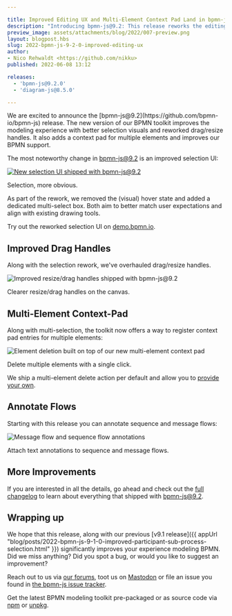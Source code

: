 ```yaml
---

title: Improved Editing UX and Multi-Element Context Pad Land in bpmn-js
description: "Introducing bpmn-js@9.2: This release reworks the editing experience, improving selection and drag/resize handles. It also adds a multi-element context pad and improves BPMN support."
preview_image: assets/attachments/blog/2022/007-preview.png
layout: blogpost.hbs
slug: 2022-bpmn-js-9-2-0-improved-editing-ux
author:
- Nico Rehwaldt <https://github.com/nikku>
published: 2022-06-08 13:12

releases:
  - 'bpmn-js@9.2.0'
  - 'diagram-js@8.5.0'

---
```


<p class="introduction">
  We are excited to announce the [bpmn-js@9.2](https://github.com/bpmn-io/bpmn-js) release. The new version of our BPMN toolkit improves the modeling experience with better selection visuals and reworked drag/resize handles. It also adds a context pad for multiple elements and improves our BPMN support.
</p>

<!-- continue -->

The most noteworthy change in [bpmn-js@9.2](https://github.com/bpmn-io/bpmn-js/blob/develop/CHANGELOG.md#920) is an improved selection UI:

<div class="figure full-size">
  <a href="https://demo.bpmn.io/s/start">
    <img src="{{ assets }}/attachments/blog/2022/007-selection.gif" alt="New selection UI shipped with bpmn-js@9.2">
  </a>

  <p class="caption">
    Selection, more obvious.
  </p>
</div>

As part of the rework, we removed the (visual) hover state and added a dedicated multi-select
box. Both aim to better match user expectations and align with existing drawing tools.

Try out the reworked selection UI on [demo.bpmn.io](https://demo.bpmn.io/s/start).


## Improved Drag Handles

Along with the selection rework, we've overhauled drag/resize handles.

<div class="figure">
  <img src="{{ assets }}/attachments/blog/2022/007-drag-handles.gif" alt="Improved resize/drag handles shipped with bpmn-js@9.2">

  <p class="caption">
    Clearer resize/drag handles on the canvas.
  </p>
</div>


## Multi-Element Context-Pad

Along with multi-selection, the toolkit now offers a way to register context pad entries for multiple elements:

<div class="figure">
  <img src="{{ assets }}/attachments/blog/2022/007-deletion.gif" alt="Element deletion built on top of our new multi-element context pad">

  <p class="caption">
    Delete multiple elements with a single click.
  </p>
</div>

We ship a multi-element delete action per default and allow you to [provide your own](https://github.com/bpmn-io/bpmn-js/pull/1525).


## Annotate Flows

Starting with this release you can annotate sequence and message flows:

<div class="figure">
  <img src="{{ assets }}/attachments/blog/2022/007-annotations.png" alt="Message flow and sequence flow annotations">

  <p class="caption">
    Attach text annotations to sequence and message flows.
  </p>
</div>


## More Improvements

If you are interested in all the details, go ahead and check out the [full changelog](https://github.com/bpmn-io/bpmn-js/blob/develop/CHANGELOG.md#920) to learn about everything that shipped with bpmn-js@9.2.


## Wrapping up

We hope that this release, along with our previous [v9.1 release]({{ appUrl "blog/posts/2022-bpmn-js-9-1-0-improved-participant-sub-process-selection.html" }}) significantly improves your experience modeling BPMN. Did we miss anything? Did you spot a bug, or would you like to suggest an improvement?

Reach out to us via [our forums](https://forum.bpmn.io/), toot us on [Mastodon](https://fosstodon.org/@bpmn_io) or file an issue you found in [the bpmn-js issue tracker](https://github.com/bpmn-io/bpmn-js/issues).

Get the latest BPMN modeling toolkit pre-packaged or as source code via [npm](https://www.npmjs.com/package/bpmn-js) or [unpkg](https://unpkg.com/bpmn-js/).
